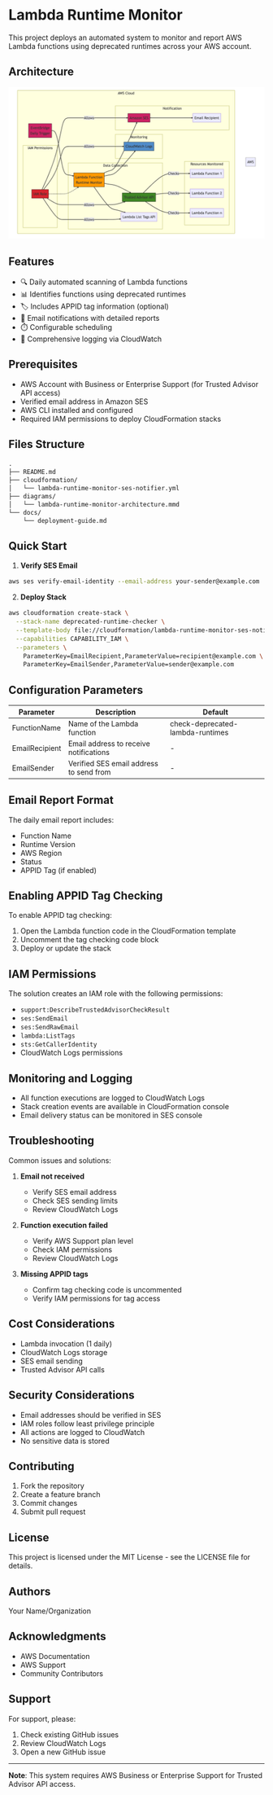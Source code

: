 # Lambda Runtime Monitor

This project deploys an automated system to monitor and report AWS Lambda functions using deprecated runtimes across your AWS account.

## Architecture
![Lambda Runtime Monitor Architecture](./diagram-single-account.png)

## Features

- 🔍 Daily automated scanning of Lambda functions
- 📊 Identifies functions using deprecated runtimes
- 🏷️ Includes APPID tag information (optional)
- 📧 Email notifications with detailed reports
- ⏱️ Configurable scheduling
- 📝 Comprehensive logging via CloudWatch

## Prerequisites

- AWS Account with Business or Enterprise Support (for Trusted Advisor API access)
- Verified email address in Amazon SES
- AWS CLI installed and configured
- Required IAM permissions to deploy CloudFormation stacks

## Files Structure

```
.
├── README.md
├── cloudformation/
│   └── lambda-runtime-monitor-ses-notifier.yml
├── diagrams/
│   └── lambda-runtime-monitor-architecture.mmd
└── docs/
    └── deployment-guide.md
```

## Quick Start

1. **Verify SES Email**
```bash
aws ses verify-email-identity --email-address your-sender@example.com
```

2. **Deploy Stack**
```bash
aws cloudformation create-stack \
  --stack-name deprecated-runtime-checker \
  --template-body file://cloudformation/lambda-runtime-monitor-ses-notifier.yml \
  --capabilities CAPABILITY_IAM \
  --parameters \
    ParameterKey=EmailRecipient,ParameterValue=recipient@example.com \
    ParameterKey=EmailSender,ParameterValue=sender@example.com
```

## Configuration Parameters

| Parameter | Description | Default |
|-----------|------------|---------|
| FunctionName | Name of the Lambda function | check-deprecated-lambda-runtimes |
| EmailRecipient | Email address to receive notifications | - |
| EmailSender | Verified SES email address to send from | - |

## Email Report Format

The daily email report includes:
- Function Name
- Runtime Version
- AWS Region
- Status
- APPID Tag (if enabled)

## Enabling APPID Tag Checking

To enable APPID tag checking:
1. Open the Lambda function code in the CloudFormation template
2. Uncomment the tag checking code block
3. Deploy or update the stack

## IAM Permissions

The solution creates an IAM role with the following permissions:
- `support:DescribeTrustedAdvisorCheckResult`
- `ses:SendEmail`
- `ses:SendRawEmail`
- `lambda:ListTags`
- `sts:GetCallerIdentity`
- CloudWatch Logs permissions

## Monitoring and Logging

- All function executions are logged to CloudWatch Logs
- Stack creation events are available in CloudFormation console
- Email delivery status can be monitored in SES console

## Troubleshooting

Common issues and solutions:

1. **Email not received**
   - Verify SES email address
   - Check SES sending limits
   - Review CloudWatch Logs

2. **Function execution failed**
   - Verify AWS Support plan level
   - Check IAM permissions
   - Review CloudWatch Logs

3. **Missing APPID tags**
   - Confirm tag checking code is uncommented
   - Verify IAM permissions for tag access

## Cost Considerations

- Lambda invocation (1 daily)
- CloudWatch Logs storage
- SES email sending
- Trusted Advisor API calls

## Security Considerations

- Email addresses should be verified in SES
- IAM roles follow least privilege principle
- All actions are logged to CloudWatch
- No sensitive data is stored

## Contributing

1. Fork the repository
2. Create a feature branch
3. Commit changes
4. Submit pull request

## License

This project is licensed under the MIT License - see the LICENSE file for details.

## Authors

Your Name/Organization

## Acknowledgments

- AWS Documentation
- AWS Support
- Community Contributors

## Support

For support, please:
1. Check existing GitHub issues
2. Review CloudWatch Logs
3. Open a new GitHub issue

---

**Note**: This system requires AWS Business or Enterprise Support for Trusted Advisor API access.
